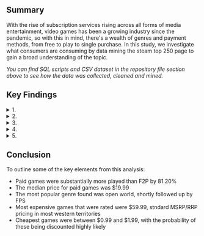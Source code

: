 ## **Summary**

With the rise of subscription services rising across all forms of media entertainment, video games has been a growing industry since the pandemic, so with this in mind, there's a wealth of genres and payment methods, from free to play to single purchase. In this study, we investigate what consumers are consuming by data mining the steam top 250 page to gain a broad understanding of the topic.

*You can find SQL scripts and CSV dataset in the repository file section above to see how the data was collected, cleaned and mined.*

## **Key Findings**

<details>
<summary>1.</summary>

Firstly, let's look at Free-to-play (F2P) games and they differ between score and votes

![F2P Games](https://user-images.githubusercontent.com/111752059/195574773-8680a8b8-15fe-4b04-a8f5-6e8d3e93c7b6.png)

The data shows that FPS games is the clear outlier here, 

</details>

<details>
<summary>2.</summary>

If we look at how many players are playing free vs paid games, we see an interesting response where most players reported here are in fact playing paid games, as opposed to free ones, despite the finanaical incentive offered by F2P games.

![Free Vs Paid](https://user-images.githubusercontent.com/111752059/195574778-e7a7daae-bcae-46d2-97ab-9d2f87572fde.png)

Suprisingly, paid games far outweigh the F2P games with a 81.20% total compared to F2P at 18.80%

</details>

<details>
<summary>3.</summary>

For the areas where games are being paid for, below shows the most popular pricing points that players are paying for. This does not take into account discounted prices offered by publishers/developers.

![Price Points](https://user-images.githubusercontent.com/111752059/195574783-342a69ff-20e5-4815-be7a-a715524c52a0.png)

The most common price point at the higher end was $19.99, while the lowest all sat at one game only, lowest paid being $0.99.

</details>

<details>
<summary>4.</summary>

With the growth in live-service and F2P games, it's important to research more specifically about what type of F2P games, people are playing. Below explores this question further, looking at highest/lowest performing in terms of genre

![Genres](https://user-images.githubusercontent.com/111752059/195574779-52f962fa-b4fe-40ee-8b07-7b5646142967.png)

Open world genre appears to be the most favoured amongst the top 250 rated, followed closely by FPS

</details>

<details>
<summary>5.</summary>

What years were most popular with most rated games?

![Released by Year](https://user-images.githubusercontent.com/111752059/195574788-3e8d7eb6-d1a1-4b77-8dad-968437a897e8.png)

As we can see, 2016 - 2018 were strong years, yet suprising to see that there was a decline in newer games, despite the COVID-19 pandemic providing a boom in gaming.

</details>

## **Conclusion**

To outline some of the key elements from this analysis:

- Paid games were substantially more played than F2P by 81.20%
- The median price for paid games was $19.99
- The most popular genre found was open world, shortly followed up by FPS
- Most expensive games that were rated were $59.99, stndard MSRP/RRP pricing in most western territories
- Cheapest games were between $0.99 and $1.99, with the probability of these being discounted highly likely


